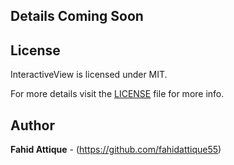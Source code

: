 ## Details Coming Soon



## License

InteractiveView is licensed under MIT.

For more details visit the [LICENSE](https://github.com/fahidattique55/FAPopover/blob/master/LICENSE.txt) file for more info.


## Author

**Fahid Attique** - (https://github.com/fahidattique55)

